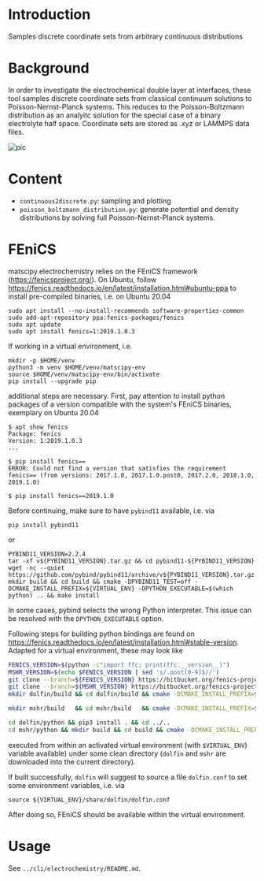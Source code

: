 # Introduction

Samples discrete coordinate sets from arbitrary continuous distributions

# Background

In order to investigate the electrochemical double layer at interfaces, these
tool samples discrete coordinate sets from classical continuum solutions to
Poisson-Nernst-Planck systems. This reduces to the Poisson-Boltzmann
distribution as an analyitc solution for the special case of a binary
electrolyte half space. Coordinate sets are stored as .xyz or LAMMPS data files.

![pic](poisson-bolzmann-sketch.png)

# Content
* `continuous2discrete.py`: sampling and plotting
* `poisson_boltzmann_distribution.py`: generate potential and density
  distributions by solving full Poisson-Nernst-Planck systems.

# FEniCS

matscipy.electrochemistry relies on the FEniCS framework (https://fenicsproject.org/).
On Ubuntu, follow https://fenics.readthedocs.io/en/latest/installation.html#ubuntu-ppa
to install pre-compiled binaries, i.e. on Ubuntu 20.04

    sudo apt install --no-install-recommends software-properties-common
    sudo add-apt-repository ppa:fenics-packages/fenics
    sudo apt update
    sudo apt install fenics=1:2019.1.0.3

If working in a virtual environment, i.e. 

    mkdir -p $HOME/venv
    python3 -m venv $HOME/venv/matscipy-env
    source $HOME/venv/matscipy-env/bin/activate
    pip install --upgrade pip

additional steps are necessary. First, pay attention to install python packages of 
a version compatible with the system's FEniCS binaries, exemplary on Ubuntu 20.04

```console
$ apt show fenics
Package: fenics
Version: 1:2019.1.0.3
...

$ pip install fenics==
ERROR: Could not find a version that satisfies the requirement fenics== (from versions: 2017.1.0, 2017.1.0.post0, 2017.2.0, 2018.1.0, 2019.1.0)    

$ pip install fenics==2019.1.0
```

Before continuing, make sure to have `pybind11` available, i.e. via

    pip install pybind11

or
    
    PYBIND11_VERSION=2.2.4
    tar -xf v${PYBIND11_VERSION}.tar.gz && cd pybind11-${PYBIND11_VERSION}
    wget -nc --quiet https://github.com/pybind/pybind11/archive/v${PYBIND11_VERSION}.tar.gz    
    mkdir build && cd build && cmake -DPYBIND11_TEST=off -DCMAKE_INSTALL_PREFIX=${VIRTUAL_ENV} -DPYTHON_EXECUTABLE=$(which python) .. && make install

In some cases, pybind selects the wrong Python interpreter.
This issue can be resolved with the `DPYTHON_EXECUTABLE` option.

Following steps for building python bindings are found on 
https://fenics.readthedocs.io/en/latest/installation.html#stable-version. 
Adapted for a virtual environment, these may look like

```bash
FENICS_VERSION=$(python -c"import ffc; print(ffc.__version__)")
MSHR_VERSION=$(echo $FENICS_VERSION | sed 's/.post[0-9]$//')
git clone --branch=${FENICS_VERSION} https://bitbucket.org/fenics-project/dolfin
git clone --branch=${MSHR_VERSION} https://bitbucket.org/fenics-project/mshr
mkdir dolfin/build && cd dolfin/build && cmake -DCMAKE_INSTALL_PREFIX=${VIRTUAL_ENV} .. && make install && cd ../..

mkdir mshr/build   && cd mshr/build   && cmake -DCMAKE_INSTALL_PREFIX=${VIRTUAL_ENV} -DPYTHON_EXECUTABLE=$(which python) .. && make install && cd ../..

cd dolfin/python && pip3 install . && cd ../..
cd mshr/python && mkdir build && cd build && cmake -DCMAKE_INSTALL_PREFIX=$VIRTUAL_ENV -DPYTHON_EXECUTABLE=$(which python) .. && cd .. && pip3 install . && cd ../..
```

executed from within an activated virtual environment (with `$VIRTUAL_ENV`) variable available) under 
some clean directory (`dolfin` and `mshr` are downloaded into the current directory).

If built successfully, `dolfin` will suggest to source a file `dolfin.conf` 
to set some environment variables, i.e. via

    source ${VIRTUAL_ENV}/share/dolfin/dolfin.conf

After doing so, FEniCS should be available within the virtual environment.

# Usage
See `../cli/electrochemistry/README.md`.
